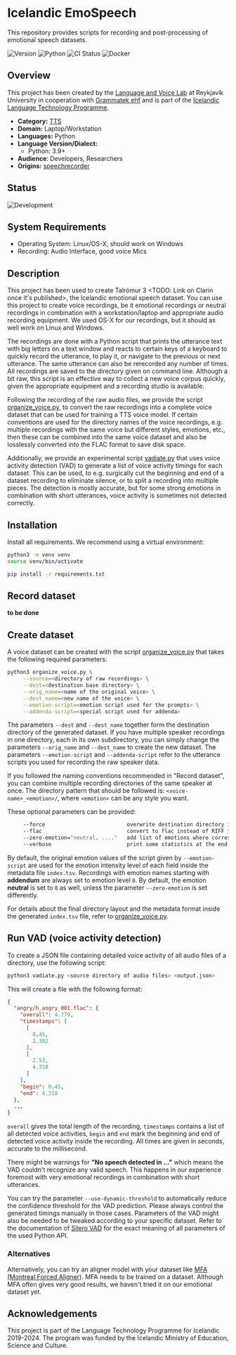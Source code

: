 # Icelandic EmoSpeech

This repository provides scripts for recording and post-processing of emotional speech datasets.

![Version](https://img.shields.io/badge/Version-master-darkgreen)
![Python](https://img.shields.io/badge/python-3.9+-blue?logo=python&logoColor=white)
![CI Status](https://img.shields.io/badge/CI-[unavailable]-red)
![Docker](https://img.shields.io/badge/Docker-[unavailable]-red)

## Overview

This project has been created by the [Language and Voice Lab](https://lvl.ru.is/) at Reykjavík University in cooperation with [Grammatek ehf](https://www.grammatek.com) and is part of the [Icelandic Language Technology Programme](https://github.com/icelandic-lt/icelandic-lt).

- **Category:** [TTS](https://github.com/icelandic-lt/icelandic-lt/blob/main/doc/tts.md)
- **Domain:** Laptop/Workstation
- **Languages:** Python
- **Language Version/Dialect:**
  - Python: 3.9+
- **Audience**: Developers, Researchers
- **Origins:** [speechrecorder](??)

## Status
![Development](https://img.shields.io/badge/Development-darkviolet)

## System Requirements
- Operating System: Linux/OS-X, should work on Windows
- Recording: Audio Interface, good voice Mics

## Description

This project has been used to create Talrómur 3 <TODO: Link on Clarin once it's published>, the Icelandic emotional speech dataset. You can use this project to create voice recordings, be it emotional recordings or neutral recordings in combination with a workstation/laptop and appropriate audio recording equipment. We used OS-X for our recordings, but it should as well work on Linux and Windows.

The recordings are done with a Python script that prints the utterance text with big letters on a text window and reacts to certain keys of a keyboard to quickly record the utterance, to play it, or navigate to the previous or next utterance. The same utterance can also be rerecorded any number of times. All recordings are saved to the directory given on command line. Although a bit raw, this script is an effective way to collect a new voice corpus quickly, given the appropriate equipment and a recording studio is available.

Following the recording of the raw audio files, we provide the script [organize_voice.py](organize_voice.py), to convert the raw recordings into a complete voice dataset that can be used for training a TTS voice model. If certain conventions are used for the directory names of the voice recordings, e.g. multiple recordings with the same voice but different styles, emotions, etc., then these can be combined into the same voice dataset and also be losslessly converted into the FLAC format to save disk space.

Additionally, we provide an experimental script [vadiate.py](vadiate.py) that uses voice activity detection (VAD) to generate a list of voice activity timings for each dataset. This can be used, to e.g. surgically cut the beginning and end of a dataset recording to eliminate silence, or to split a recording into multiple pieces. The detection is mostly accurate, but for some strong emotions in combination with short utterances, voice activity is sometimes not detected correctly. 


## Installation

Install all requirements. We recommend using a virtual environment:

```bash
python3 -m venv venv
source venv/bin/activate
```

```bash
pip install -r requirements.txt
```

## Record dataset 

**to be done**

## Create dataset

A voice dataset can be created with the script [organize_voice.py](organize_voice.py) that takes the following required parameters:

```bash
python3 organize_voice.py \
     --source=<directory of raw recordings> \
     --dest=<destination base directory> \
     --orig_name=<name of the original voice> \
     --dest_name=<new name of the voice> \
     --emotion-script=<emotion script used for the prompts> \
     --addenda-script=<special script used for addenda>
```
The parameters `--dest` and `--dest_name` together form the destination directory of the generated dataset. If you have multiple speaker recordings in one directory, each in its own subdirectory, you can simply change the parameters `--orig_name` and `--dest_name` to create the new dataset. The parameters `--emotion-script` and `--addenda-script` refer to the utterance scripts you used for recording the raw speaker data.

If you followed the naming conventions recommended in "Record dataset", you can combine multiple recording directories of the same speaker at once. The directory pattern that should be followed is: `<voice-name>_<emotion>/`, where `<emotion>` can be any style you want.

These optional parameters can be provided:

```bash
     --force                          overwrite destination directory if it exists
     --flac                           convert to flac instead of RIFF format
     --zero-emotion="neutral, ...."   add list of emotions where corresponding emotion level should be set to 0
     --verbose                        print some statistics at the end
```
By default, the original emotion values of the script given by `--emotion-script` are used for the emotion intensity level of each field inside the metadata file `index.tsv`. Recordings with emotion names starting with **addendum** are always set to emotion level `0`. By default, the emotion **neutral** is set to `0` as well, unless the parameter `--zero-emotion` is set differently.

For details about the final directory layout and the metadata format inside the generated `index.tsv` file, refer to [organize_voice.py](organize_voice.py).

## Run VAD (voice activity detection)

To create a JSON file containing detailed voice activity of all audio files of a directory, use the following script:

```bash
python3 vadiate.py <source directory of audio files> <output.json>
```

This will create a file with the following format:

```json
{
  "angry/h_angry_001.flac": {
    "overall": 4.779,
    "timestamps": [
      [
        0.45,
        2.302
      ],
      [
        2.53,
        4.318
      ]
    ],
    "begin": 0.45,
    "end": 4.318
  },
  ...
}
```

`overall` gives the total length of the recording, `timestamps` contains a list of all detected voice activities, `begin` and `end` mark the beginning and end of detected voice activity inside the recording. All times are given in seconds, accurate to the millisecond.

There might be warnings for **"No speech detected in ..."** which means the VAD couldn't recognize any valid speech. This happens in our experience foremost with very emotional recordings in combination with short utterances.

You can try the parameter `--use-dynamic-threshold` to automatically reduce the confidence threshold for the VAD prediction. Please always control the generated timings manually in those cases. Parameters of the VAD might also be needed to be tweaked according to your specific dataset. Refer to the documentation of [Silero VAD](https://github.com/snakers4/silero-vad) for the exact meaning of all parameters of the used Python API.

### Alternatives

Alternatively, you can try an aligner model with your dataset like [MFA (Montreal Forced Aligner)](https://montreal-forced-aligner.readthedocs.io). MFA needs to be trained on a dataset. Although MFA often gives very good results, we haven't tried it on our emotional dataset yet.

## Acknowledgements
This project is part of the Language Technology Programme for Icelandic 2019-2024. The program was funded by the Icelandic Ministry of Education, Science and Culture.